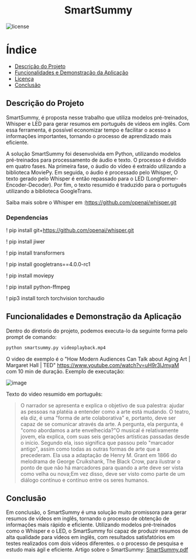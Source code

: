 <h1 align="center"> SmartSummy</h1>

![license](http://img.shields.io/static/v1?label=license&message=MIT&color=GREEN&style=for-the-badge)

# Índice 
* [Descrição do Projeto](#descrição-do-projeto)
* [Funcionalidades e Demonstração da Aplicação](#funcionalidades-e-demonstração-da-aplicação)
* [Licença](#licença)
* [Conclusão](#conclusão)

## Descrição do Projeto
SmartSummy, é proposta nesse trabalho que utiliza modelos pré-treinados,
Whisper e LED para gerar resumos em português de vídeos em inglês. Com essa ferramenta, é possível
economizar tempo e facilitar o acesso a informações importantes, tornando o processo de aprendizado mais
eficiente.

A solução SmartSummy foi desenvolvida em Python, utilizando modelos pré-treinados para processamento
de áudio e texto. O processo é dividido em quatro fases. Na primeira fase, o áudio do vídeo
é extraído utilizando a biblioteca MoviePy. Em seguida, o áudio é processado pelo Whisper, O texto
gerado pelo Whisper é então repassado para o LED (Longformer-Encoder-Decoder). Por fim, o texto
resumido é traduzido para o português utilizando a biblioteca GoogleTrans.

Saiba mais sobre o Whisper em :https://github.com/openai/whisper.git

### Dependencias

! pip install git+https://github.com/openai/whisper.git

! pip install jiwer

! pip install transformers

! pip install googletrans==4.0.0-rc1

! pip install moviepy

! pip install python-ffmpeg

! pip3 install torch torchvision torchaudio



## Funcionalidades e Demonstração da Aplicação
Dentro do diretorio do projeto, podemos executa-lo da seguinte forma pelo prompt de comando:

```sh
python smartsummy.py videoplayback.mp4
```
O video de exemplo é o "How Modern Audiences Can Talk about Aging Art | Margaret Hall | TED" https://www.youtube.com/watch?v=uH9r3lJmyaM
com 10 min de duração. Exemplo de executação:

![image](https://github.com/Keomas/SmartSummy/assets/6170063/a1f1f2e9-bd5f-4207-beb4-93a256379603)

Texto do video resumido em português:

> O narrador se apresenta e explica o objetivo de sua palestra: ajudar as pessoas na platéia a entender como a arte está mudando.
> O teatro, ela diz, é uma "forma de arte colaborativa" e, portanto, deve ser capaz de se comunicar através da arte.
> A pergunta, ela pergunta, é "como abordamos a arte envelhecida?"O musical é relativamente jovem, ela explica, com suas seis gerações artísticas passadas desde o início.
> Segundo ela, isso significa que passou pelo "marcador antigo", assim como todas as outras formas de arte que a precederam.
> Ela usa a adaptação de Henry M. Grant em 1866 do melodrama de George Cruikshank, The Black Crow, para ilustrar o ponto de que não há marcadores para quando a arte deve ser vista como velha ou nova;Em vez disso, deve ser visto como parte de um diálogo contínuo e contínuo entre os seres humanos.

## Conclusão
Em conclusão, o SmartSummy é uma solução muito promissora para gerar resumos de vídeos em
inglês, tornando o processo de obtenção de informações mais rápido e eficiente. Utilizando modelos
pré-treinados como o Whisper e o LED, o SmartSummy foi capaz de produzir resumos de alta qualidade
para vídeos em inglês, com resultados satisfatórios em testes realizados com dois vídeos diferentes.
o o processo de pesquisa e estudo
mais ágil e eficiente. Artigo sobre o SmartSummy: [SmartSummy.pdf](https://github.com/Keomas/SmartSummy/files/11617325/SmartSummy.pdf)

